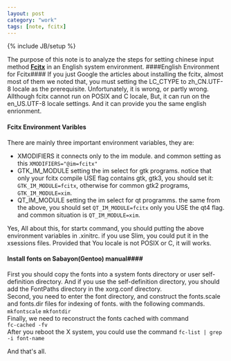 ```yaml
---
layout: post
category: "work"
tags: [note, fcitx]
---
```

{% include JB/setup %}

The purpose of this note is to analyze the steps for setting chinese 
input method [**Fcitx**](http://www.fcitx-im.org) in an English system 
environment. 
####English Environment for Fcitx####
If you just Google the articles about installing the fcitx, almost most 
of them we noted that, you must setting the LC\_CTYPE to zh\_CN.UTF\-8 
locale as the prerequisite. Unfortunately, it is wrong, or partly wrong. 
Allthough fcitx cannot run on POSIX and C locale, But, it can run on the 
en\_US.UTF\-8 locale settings. And it can provide you the same english 
enrionment.   
#### Fcitx Environment Varibles ####
There are mainly three important environment variables, they are:  
- XMODIFIERS it connects only to the im module. and common setting as 
this `XMODIFIERS="@im=fcitx"`  
- GTK\_IM\_MODULE setting the im select for gtk programs. notice that 
only your fcitx compile USE flag contains gtk, gtk3, you should set it: 
`GTK_IM_MODULE=fcitx`, otherwise for common gtk2 programs, 
`GTK_IM_MODULE=xim`.  
- QT\_IM\_MODULE setting the im select for qt programms. the same from 
the above, you should set `QT_IM_MODULE=fcitx` only you USE the qt4 
flag. and common situation is `QT_IM_MODULE=xim`.

Yes, All about this, for startx command, you should putting the above 
environment variables in .xinitrc. if you use Slim, you could put it in 
the xsessions files.  Provided that You locale is not POSIX or C, it 
will works.  

#### Install fonts on Sabayon\(Gentoo\) manual####
First you should copy the fonts into a system fonts directory or 
user self-definition directory.  And if you use the self-definition 
directory, you should add the FontPaths directory in the xorg.conf 
directory.  
Second, you need to enter the font directory, and construct the 
fonts.scale and fonts.dir files for indexing of fonts. with the 
following commands. 
`mkfontscale`
`mkfontdir`  
Finally, we need to reconstruct the fonts cached with command  
`fc-cached -fv`  
After you reboot the X system, you could use the command `fc-list | grep 
-i font-name`  

And that's all. 
